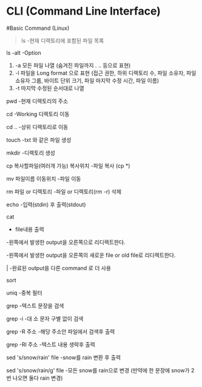 # CLI (Command Line Interface)

#Basic Command (Linux)

>ls
-현재 디렉토리에 포함된 파일 목록

ls -alt
-Option
1. \-a
모든 파일 나열 (숨겨진 파일까지 . .. 등으로 표현)
2. \-l
파일을 Long format 으로 표현 (접근 권한, 하위 디렉토리 수, 파일 소유자, 파일 쇼유자 그룹, 바이트 단위 크기, 파일 마지막 수정 시간, 파일 이름)
3. \-t
마지막 수정된 순서대로 나열

pwd
-현재 디렉토리의 주소

cd
-Working 디렉토리 이동

cd .. 
-상위 디렉토리로 이동

touch
-txt 와 같은 파일 생성

mkdir
-디렉토리 생성

cp 복사할파일(여러개 가능) 복사위치
-파일 복사 (cp *)

mv 파일이름 이동위치
-파일 이동

rm 파일 or 디렉토리
-파일 or 디렉토리(rm -r) 삭제 

echo
-입력(stdin) 후 출력(stdout)

cat
- file내용 출력

>
-왼쪽에서 발생한 output을 오른쪽으로 리디렉트한다.

>>
-왼쪽에서 발생한 output을 오른쪽의 새로운 file or old file로 리디렉트한다.

|
-완료된 output을 다른 command 로 더 사용

sort

uniq
-중복 필터

grep 
-텍스트 문장을 검색

grep -i 
-대 소 문자 구별 없이 검색

grep -R 주소
-해당 주소안 파일에서 검색후 출력

grep -Rl 주소
-텍스트 내용 생략후 출력

sed 's/snow/rain' file
-snow를 rain 변환 후 출력

sed 's/snow/rain/g' file
-모든 snow를 rain으로 변경 (만약에 한 문장에 snow가 2번 나오면 둘다 rain 변경)
